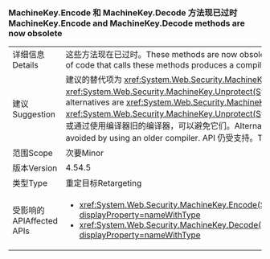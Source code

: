 ### <a name="machinekeyencode-and-machinekeydecode-methods-are-now-obsolete"></a><span data-ttu-id="80740-101">MachineKey.Encode 和 MachineKey.Decode 方法现已过时</span><span class="sxs-lookup"><span data-stu-id="80740-101">MachineKey.Encode and MachineKey.Decode methods are now obsolete</span></span>

|   |   |
|---|---|
|<span data-ttu-id="80740-102">详细信息</span><span class="sxs-lookup"><span data-stu-id="80740-102">Details</span></span>|<span data-ttu-id="80740-103">这些方法现在已过时。</span><span class="sxs-lookup"><span data-stu-id="80740-103">These methods are now obsolete.</span></span> <span data-ttu-id="80740-104">调用这些方法的代码编译会产生编译器警告。</span><span class="sxs-lookup"><span data-stu-id="80740-104">Compilation of code that calls these methods produces a compiler warning.</span></span>|
|<span data-ttu-id="80740-105">建议</span><span class="sxs-lookup"><span data-stu-id="80740-105">Suggestion</span></span>|<span data-ttu-id="80740-106">建议的替代项为 <xref:System.Web.Security.MachineKey.Protect(System.Byte[],System.String[])> 和 <xref:System.Web.Security.MachineKey.Unprotect(System.Byte[],System.String[])>。</span><span class="sxs-lookup"><span data-stu-id="80740-106">The recommended alternatives are <xref:System.Web.Security.MachineKey.Protect(System.Byte[],System.String[])> and <xref:System.Web.Security.MachineKey.Unprotect(System.Byte[],System.String[])>.</span></span> <span data-ttu-id="80740-107">或者，可以禁止显示生成警告，或通过使用编译器旧的编译器，可以避免它们。</span><span class="sxs-lookup"><span data-stu-id="80740-107">Alternatively, the build warnings can be suppressed, or they can be avoided by using an older compiler.</span></span> <span data-ttu-id="80740-108">API 仍受支持。</span><span class="sxs-lookup"><span data-stu-id="80740-108">The APIs are still supported.</span></span>|
|<span data-ttu-id="80740-109">范围</span><span class="sxs-lookup"><span data-stu-id="80740-109">Scope</span></span>|<span data-ttu-id="80740-110">次要</span><span class="sxs-lookup"><span data-stu-id="80740-110">Minor</span></span>|
|<span data-ttu-id="80740-111">版本</span><span class="sxs-lookup"><span data-stu-id="80740-111">Version</span></span>|<span data-ttu-id="80740-112">4.5</span><span class="sxs-lookup"><span data-stu-id="80740-112">4.5</span></span>|
|<span data-ttu-id="80740-113">类型</span><span class="sxs-lookup"><span data-stu-id="80740-113">Type</span></span>|<span data-ttu-id="80740-114">重定目标</span><span class="sxs-lookup"><span data-stu-id="80740-114">Retargeting</span></span>|
|<span data-ttu-id="80740-115">受影响的 API</span><span class="sxs-lookup"><span data-stu-id="80740-115">Affected APIs</span></span>|<ul><li><xref:System.Web.Security.MachineKey.Encode(System.Byte[],System.Web.Security.MachineKeyProtection)?displayProperty=nameWithType></li><li><xref:System.Web.Security.MachineKey.Decode(System.String,System.Web.Security.MachineKeyProtection)?displayProperty=nameWithType></li></ul>|

